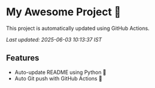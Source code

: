 # My Awesome Project 🚀

This project is automatically updated using GitHub Actions.

_Last updated: 2025-06-03 10:13:37 IST_

## Features
- Auto-update README using Python 🐍
- Auto Git push with GitHub Actions 🤖
